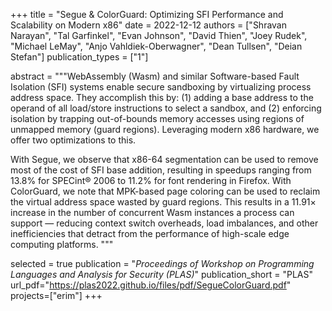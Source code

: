 +++
title = "Segue & ColorGuard: Optimizing SFI Performance and Scalability on Modern x86"
date = 2022-12-12
authors = ["Shravan Narayan", "Tal Garfinkel", "Evan Johnson", "David Thien", "Joey Rudek", "Michael LeMay", "Anjo Vahldiek-Oberwagner", "Dean Tullsen", "Deian Stefan"]
publication_types = ["1"]

abstract = """WebAssembly (Wasm) and similar Software-based Fault Isolation
(SFI) systems enable secure sandboxing by virtualizing process address space.
They accomplish this by: (1) adding a base address to the operand of all
load/store instructions to select a sandbox, and (2) enforcing isolation by
trapping out-of-bounds memory accesses using regions of unmapped memory (guard
regions). Leveraging modern x86 hardware, we offer two optimizations to this.

With Segue, we observe that x86-64 segmentation can be used to remove most of
the cost of SFI base addition, resulting in speedups ranging from 13.8% for
SPECint® 2006 to 11.2% for font rendering in Firefox. With ColorGuard, we note
that MPK-based page coloring can be used to reclaim the virtual address space
wasted by guard regions. This results in a 11.91× increase in the number of
concurrent Wasm instances a process can support — reducing context switch
overheads, load imbalances, and other inefficiencies that detract from the
performance of high-scale edge computing platforms. """

selected = true
publication = "*Proceedings of Workshop on Programming Languages and Analysis for Security (PLAS)*"
publication_short = "PLAS"
url_pdf="https://plas2022.github.io/files/pdf/SegueColorGuard.pdf"
projects=["erim"]
+++

